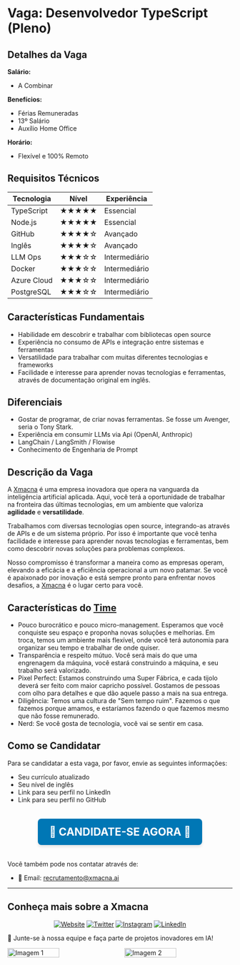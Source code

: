 # Vaga: Desenvolvedor TypeScript (Pleno)

## Detalhes da Vaga

**Salário:**

- A Combinar

**Benefícios:**

- Férias Remuneradas
- 13º Salário
- Auxílio Home Office

**Horário:**

- Flexível e 100% Remoto

## Requisitos Técnicos

| Tecnologia  | Nível | Experiência   |
| ----------- | ----- | ------------- |
| TypeScript  | ★★★★★ | Essencial     |
| Node.js     | ★★★★★ | Essencial     |
| GitHub      | ★★★★☆ | Avançado      |
| Inglês      | ★★★★☆ | Avançado      |
| LLM Ops     | ★★★☆☆ | Intermediário |
| Docker      | ★★★☆☆ | Intermediário |
| Azure Cloud | ★★★☆☆ | Intermediário |
| PostgreSQL  | ★★★☆☆ | Intermediário |

## Características Fundamentais

- Habilidade em descobrir e trabalhar com bibliotecas open source
- Experiência no consumo de APIs e integração entre sistemas e ferramentas
- Versatilidade para trabalhar com muitas diferentes tecnologias e frameworks
- Facilidade e interesse para aprender novas tecnologias e ferramentas, através de documentação original em inglês.

## Diferenciais

- Gostar de programar, de criar novas ferramentas. Se fosse um Avenger, seria o Tony Stark.
- Experiência em consumir LLMs via Api (OpenAI, Anthropic)
- LangChain / LangSmith / Flowise
- Conhecimento de Engenharia de Prompt

## Descrição da Vaga

A [Xmacna](https://xmacna.ai) é uma empresa inovadora que opera na vanguarda da inteligência artificial aplicada. Aqui, você terá a oportunidade de trabalhar na fronteira das últimas tecnologias, em um ambiente que valoriza **agilidade** e **versatilidade**.

Trabalhamos com diversas tecnologias open source, integrando-as através de APIs e de um sistema próprio. Por isso é importante que você tenha facilidade e interesse para aprender novas tecnologias e ferramentas, bem como descobrir novas soluções para problemas complexos.

Nosso compromisso é transformar a maneira como as empresas operam, elevando a eficácia e a eficiência operacional a um novo patamar. Se você é apaixonado por inovação e está sempre pronto para enfrentar novos desafios, a [Xmacna](https://xmacna.ai) é o lugar certo para você.

## Características do [Time](https://xmacna.ai/team)

- Pouco burocrático e pouco micro-management. Esperamos que você conquiste seu espaço e proponha novas soluções e melhorias. Em troca, temos um ambiente mais flexível, onde você terá autonomia para organizar seu tempo e trabalhar de onde quiser.
- Transparência e respeito mútuo. Você será mais do que uma engrenagem da máquina, você estará construindo a máquina, e seu trabalho será valorizado.
- Pixel Perfect: Estamos construindo uma Super Fábrica, e cada tijolo deverá ser feito com maior capricho possível. Gostamos de pessoas com olho para detalhes e que dão aquele passo a mais na sua entrega.
- Diligência: Temos uma cultura de "Sem tempo ruim". Fazemos o que fazemos porque amamos, e estaríamos fazendo o que fazemos mesmo que não fosse remunerado.
- Nerd: Se você gosta de tecnologia, você vai se sentir em casa.

## Como se Candidatar

Para se candidatar a esta vaga, por favor, envie as seguintes informações:

- Seu currículo atualizado
- Seu nível de inglês
- Link para seu perfil no LinkedIn
- Link para seu perfil no GitHub

<div align="center">
  <a href="https://www.linkedin.com/jobs/view/4032248932" style="display: inline-block; background-color: #0077B5; color: white; padding: 15px 25px; text-align: center; text-decoration: none; font-size: 24px; margin: 20px 0; border-radius: 8px; font-weight: bold; box-shadow: 0 4px 6px rgba(0, 0, 0, 0.1);">
    🚀 CANDIDATE-SE AGORA 🚀
  </a>
</div>

Você também pode nos contatar através de:

- 📧 Email: recrutamento@xmacna.ai

---

## Conheça mais sobre a Xmacna

<div align="center">

[![Website](https://img.shields.io/badge/xmacna.ai-blue?style=for-the-badge&logo=google-chrome&logoColor=white)](https://xmacna.ai)
[![Twitter](https://img.shields.io/badge/@xmacna-1DA1F2?style=for-the-badge&logo=x)](https://x.com/xmacna)
[![Instagram](https://img.shields.io/badge/@xmacna-C13584?style=for-the-badge&logo=instagram&logoColor=white)](https://www.instagram.com/xmacna/)
[![LinkedIn](https://img.shields.io/badge//Xmacna-0077B5?style=for-the-badge&logo=linkedin)](https://www.linkedin.com/company/xmacna)

</div>

💼 Junte-se à nossa equipe e faça parte de projetos inovadores em IA!

<div style="display: flex; justify-content: space-between; align-items: center;">
  <img src="https://github.com/user-attachments/assets/dbfabb9b-8416-4f79-92e3-9b937304c6bc" alt="Imagem 1" style="width: 48%; max-width: 300px;">
  <img src="https://github.com/user-attachments/assets/62aa9087-517f-4380-93fd-bc810f6baf3a" alt="Imagem 2" style="width: 48%; max-width: 300px;">
</div>
